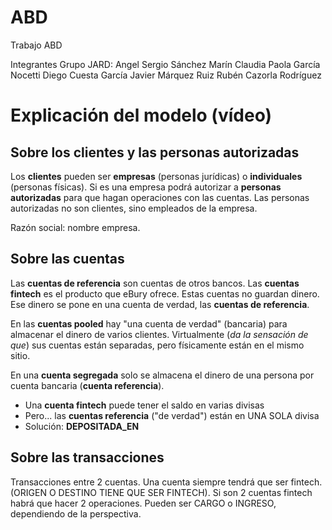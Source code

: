 # ABD
Trabajo ABD 

Integrantes Grupo JARD:
Angel Sergio Sánchez Marín
Claudia Paola García Nocetti
Diego Cuesta García
Javier Márquez Ruiz
Rubén Cazorla Rodríguez


# Explicación del modelo (vídeo)

## Sobre los **clientes** y las **personas autorizadas**
Los **clientes** pueden ser **empresas** (personas jurídicas) o **individuales** (personas físicas).
Si es una empresa podrá autorizar a **personas autorizadas** para que hagan operaciones con las cuentas.
Las personas autorizadas no son clientes, sino empleados de la empresa.

Razón social: nombre empresa.


## Sobre las **cuentas**
Las **cuentas de referencia** son cuentas de otros bancos.
Las **cuentas fintech** es el producto que eBury ofrece. Estas cuentas no guardan dinero. Ese dinero
se pone en una cuenta de verdad, las **cuentas de referencia**.

En las **cuentas pooled** hay "una cuenta de verdad" (bancaria) para almacenar el dinero de varios clientes.
Virtualmente (_da la sensación de que_) sus cuentas están separadas, pero físicamente están en el mismo sitio.

En una **cuenta segregada** solo se almacena el dinero de una persona por cuenta bancaria (**cuenta referencia**).

- Una **cuenta fintech** puede tener el saldo en varias divisas
- Pero... las **cuentas referencia** ("de verdad") están en UNA SOLA divisa
- Solución: **DEPOSITADA_EN**


## Sobre las transacciones
Transacciones entre 2 cuentas. Una cuenta siempre tendrá que ser fintech.(ORIGEN O DESTINO TIENE QUE SER FINTECH).
Si son 2 cuentas fintech habrá que hacer 2 operaciones. 
Pueden ser CARGO o INGRESO, dependiendo de la perspectiva. 
